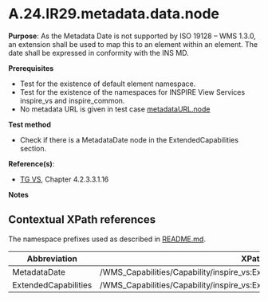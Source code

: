 # A.24.IR29.metadata.data.node

**Purpose**: As the Metadata Date is not supported by ISO 19128 – WMS 1.3.0, an extension shall be used to map this to an element within an element. The date shall be expressed in conformity with the INS MD.

**Prerequisites**

* Test for the existence of default element namespace.
* Test for the existence of the namespaces for INSPIRE View Services inspire_vs and inspire_common.
* No metadata URL is given in test case [metadataURL.node](A.04.IR06.metadataURL.node.md)

**Test method**

* Check if there is a MetadataDate node in the ExtendedCapabilities section.

**Reference(s)**:
* [TG VS](README.md#ref_TG_VS), Chapter 4.2.3.3.1.16

**Notes**

## Contextual XPath references

The namespace prefixes used as described in [README.md](README.md#namespaces).

Abbreviation                                               |  XPath expression
---------------------------------------------------------- | -------------------------------------------------------------------------
MetadataDate <a name="MetadataDate"></a> | /WMS_Capabilities/Capability/inspire_vs:ExtendedCapabilities/inspire_common:MetadataDate
ExtendedCapabilities <a name="ExtendedCapabilities"></a> | /WMS_Capabilities/Capability/inspire_vs:ExtendedCapabilities
